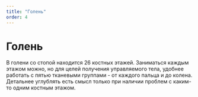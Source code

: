 ```yaml
---
title: "Голень"
order: 4
---
```


# Голень

В голени со стопой находится 26 костных этажей. Заниматься каждым этажом можно, но для целей получения управляемого тела, удобнее работать с пятью тканевыми группами - от каждого пальца и до колена. Детальнее углублять есть смысл только при наличии проблем с каким-то одним костным этажом.